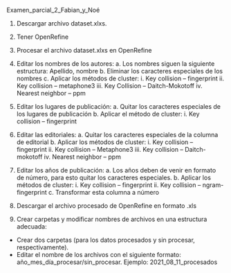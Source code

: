 Examen_parcial_2_Fabian_y_Noé
1.	Descargar archivo dataset.xlxs. 
2.	Tener OpenRefine
3.	Procesar el archivo dataset.xlxs en OpenRefine 
4.	Editar los nombres de los autores: 
a.	Los nombres siguen la siguiente estructura: Apellido, nombre
b.	Eliminar los caracteres especiales de los nombres
c.	Aplicar los métodos de cluster: 
i.	Key collision – fingerprint
ii.	Key collision – metaphone3
iii.	Key Collision – Daitch-Mokotoff
iv.	Nearest neighbor – ppm


5.	Editar los lugares de publicación: 
a.	Quitar los caracteres especiales de los lugares de publicación
b.	Aplicar el método de cluster:
i.	Key collision – fingerprint
6.	Editar las editoriales: 
a.	Quitar los caracteres especiales de la columna de editorial
b.	Aplicar los métodos de cluster:
i.	Key collision – fingerprint
ii.	Key collision – Metaphone3
iii.	Key collision – Daitch-mokotoff
iv.	Nearest neighbor – ppm
7.	Editar los años de publicación: 
a.	Los años deben de venir en formato de número, para esto quitar los caracteres especiales. 
b.	Aplicar los métodos de cluster:
i.	Key collision – fingerprint
ii.	Key collision – ngram-fingerprint
c.	Transformar esta columna a número

8.	Descargar el archivo procesado de OpenRefine en formato .xls 
9.	Crear carpetas y modificar nombres de archivos en una estructura adecuada:
-	Crear dos carpetas (para los datos procesados y sin procesar, respectivamente).
-	Editar el nombre de los archivos con el siguiente formato: año_mes_día_procesar/sin_procesar. Ejemplo: 2021_08_11_procesados
